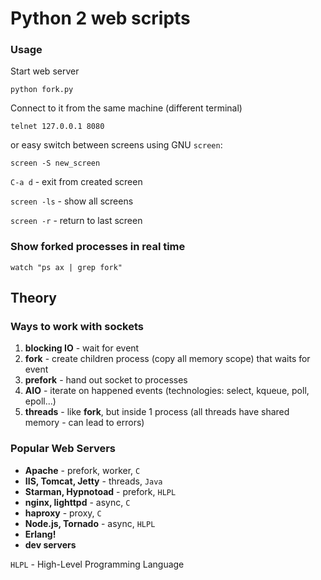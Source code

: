 # Python 2 web scripts

### Usage
Start web server
```
python fork.py
```

Connect to it from the same machine (different terminal)
```
telnet 127.0.0.1 8080
```
or easy switch between screens using GNU `screen`:
```
screen -S new_screen
```
`C-a d` - exit from created screen

`screen -ls` - show all screens

`screen -r` - return to last screen

### Show forked processes in real time
```
watch "ps ax | grep fork"
```

## Theory
### Ways to work with sockets
1. **blocking IO** - wait for event
2. **fork** - create children process (copy all memory scope) that waits for event
3. **prefork** - hand out socket to processes
4. **AIO** - iterate on happened events (technologies: select, kqueue, poll, epoll...)
5. **threads** - like **fork**, but inside 1 process (all threads have shared memory - can lead to errors)

### Popular Web Servers
* **Apache** - prefork, worker, `C`
* **IIS, Tomcat, Jetty** - threads, `Java`
* **Starman, Hypnotoad** - prefork, `HLPL`
* **nginx, lighttpd** - async, `C`
* **haproxy** - proxy, `C`
* **Node.js, Tornado** - async, `HLPL`
* **Erlang!**
* **dev servers**

`HLPL` - High-Level Programming Language

